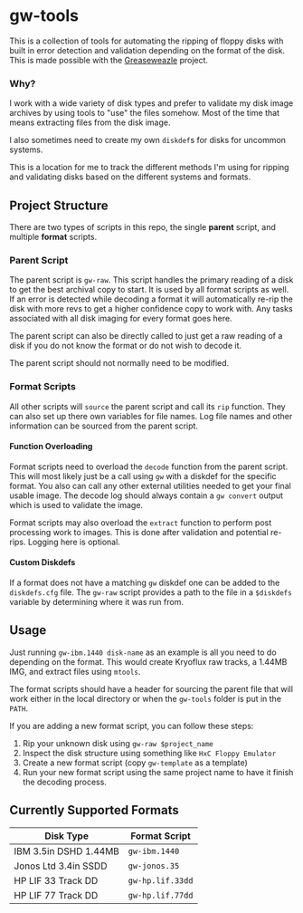 # gw-tools
This is a collection of tools for automating the ripping of floppy disks with
built in error detection and validation depending on the format of the disk.
This is made possible with the [Greaseweazle](https://github.com/keirf/greaseweazle)
project.

### Why?
I work with a wide variety of disk types and prefer to validate my disk image
archives by using tools to "use" the files somehow. Most of the time that means
extracting files from the disk image.

I also sometimes need to create my own `diskdef`s for disks for uncommon
systems.

This is a location for me to track the different methods I'm using for ripping
and validating disks based on the different systems and formats.

## Project Structure
There are two types of scripts in this repo, the single **parent** script, and
multiple **format** scripts. 

### Parent Script
The parent script is `gw-raw`. This script handles the primary reading of a disk
to get the best archival copy to start. It is used by all format scripts as 
well. If an error is detected while decoding a format it will automatically 
re-rip the disk with more revs to get a higher confidence copy to work with. Any
tasks associated with all disk imaging for every format goes here.

The parent script can also be directly called to just get a raw reading of a
disk if you do not know the format or do not wish to decode it.

The parent script should not normally need to be modified.

### Format Scripts
All other scripts will `source` the parent script and call its `rip` function.
They can also set up there own variables for file names. Log file names and
other information can be sourced from the parent script.

#### Function Overloading
Format scripts need to overload the `decode` function from the parent script.
This will most likely just be a call using `gw` with a diskdef for the specific
format. You also can call any other external utilities needed to get your final 
usable image. The decode log should always contain a `gw convert` output which
is used to validate the image.

Format scripts may also overload the `extract` function to perform post
processing work to images. This is done after validation and potential
re-rips. Logging here is optional.

#### Custom Diskdefs
If a format does not have a matching `gw` diskdef one can be added to the 
`diskdefs.cfg` file. The `gw-raw` script provides a path to the file in a 
`$diskdefs` variable by determining where it was run from.

## Usage
Just running `gw-ibm.1440 disk-name` as an example is all you need to do 
depending on the format. This would create Kryoflux raw tracks, a 1.44MB IMG, 
and extract files using `mtools`.

The format scripts should have a header for sourcing the parent file that will
work either in the local directory or when the `gw-tools` folder is put in the
`PATH`.

If you are adding a new format script, you can follow these steps:

1. Rip your unknown disk using `gw-raw $project_name`
2. Inspect the disk structure using something like `HxC Floppy Emulator`
3. Create a new format script (copy `gw-template` as a template)
4. Run your new format script using the same project name to have it finish the decoding process.

## Currently Supported Formats

| Disk Type               | Format Script               |
|-------------------------|-----------------------------|
|IBM 3.5in DSHD 1.44MB    | `gw-ibm.1440`               |
|Jonos Ltd 3.4in SSDD     | `gw-jonos.35`               |
|HP LIF 33 Track DD       | `gw-hp.lif.33dd`            |
|HP LIF 77 Track DD       | `gw-hp.lif.77dd`            |

